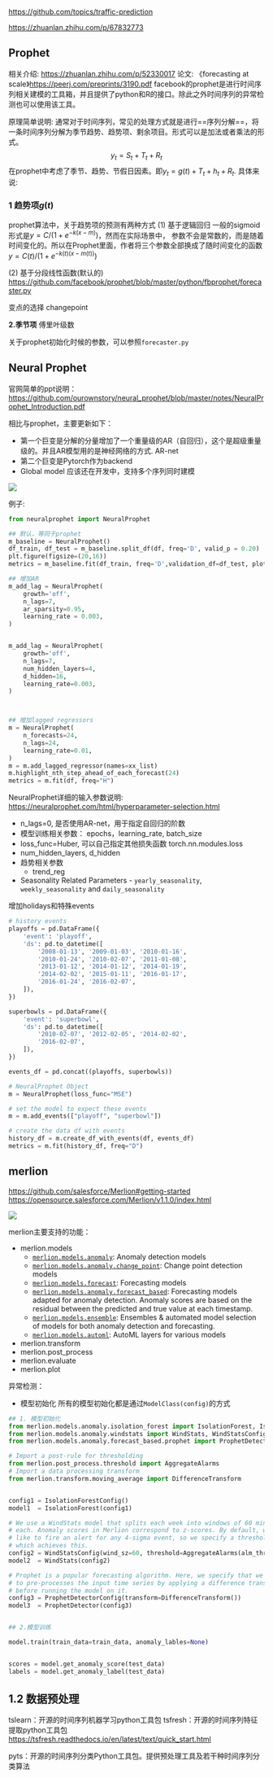 

https://github.com/topics/traffic-prediction


https://zhuanlan.zhihu.com/p/67832773



## Prophet

相关介绍: https://zhuanlan.zhihu.com/p/52330017
论文: 《forecasting at scale》https://peerj.com/preprints/3190.pdf
facebook的prophet是进行时间序列相关建模的工具箱，并且提供了python和R的接口。除此之外时间序列的异常检测也可以使用该工具。

原理简单说明:
通常对于时间序列，常见的处理方式就是进行==序列分解==，将一条时间序列分解为季节趋势、趋势项、剩余项目。形式可以是加法或者乘法的形式。
$$y_t = S_t + T_t + R_t$$
在prophet中考虑了季节、趋势、节假日因素。即$y_t = g(t) + T_t + h_t + R_t$. 具体来说:

### 1 趋势项$g(t)$
prophet算法中，关于趋势项的预测有两种方式
(1) 基于逻辑回归
一般的sigmoid形式是$y=C/(1+e^{-k(x-m)})$，然而在实际场景中， 参数不会是常数的，而是随着时间变化的。所以在Prophet里面，作者将三个参数全部换成了随时间变化的函数$y=C(t)/(1+e^{-k(t)(x-m(t))})$

(2) 基于分段线性函数(默认的)
https://github.com/facebook/prophet/blob/master/python/fbprophet/forecaster.py

变点的选择 changepoint

**2.季节项**
傅里叶级数

关于prophet初始化时候的参数，可以参照`forecaster.py`



## Neural Prophet
官网简单的ppt说明：https://github.com/ourownstory/neural_prophet/blob/master/notes/NeuralProphet_Introduction.pdf

相比与prophet，主要更新如下：
-  第一个巨变是分解的分量增加了一个重量级的AR（自回归），这个是超级重量级的。并且AR模型用的是神经网络的方式. AR-net
- 第二个巨变是Pytorch作为backend
-  Global model 应该还在开发中，支持多个序列同时建模


![](../../../Draft/media/Pasted%20image%2020220301140318.png)


例子:

```python
from neuralprophet import NeuralProphet

## 默认，等同于prophet
m_baseline = NeuralProphet()
df_train, df_test = m_baseline.split_df(df, freq='D', valid_p = 0.20)
plt.figure(figsize=(20,16))
metrics = m_baseline.fit(df_train, freq='D',validation_df=df_test, plot_live_loss=True)

## 增加AR
m_add_lag = NeuralProphet(
    growth='off',
    n_lags=7,
    ar_sparsity=0.95,
    learning_rate = 0.003,
)


m_add_lag = NeuralProphet(
    growth='off',
    n_lags=7,
    num_hidden_layers=4,
    d_hidden=16,
    learning_rate=0.003,
)



## 增加lagged regressors
m = NeuralProphet(
    n_forecasts=24,
    n_lags=24,
    learning_rate=0.01,
)
m = m.add_lagged_regressor(names=xx_list)
m.highlight_nth_step_ahead_of_each_forecast(24)
metrics = m.fit(df, freq="H")


```



NeuralProphet详细的输入参数说明:
https://neuralprophet.com/html/hyperparameter-selection.html
- n_lags=0, 是否使用AR-net，用于指定自回归的阶数
- 模型训练相关参数： epochs，learning_rate, batch_size
- loss_func=Huber, 可以自己指定其他损失函数 torch.nn.modules.loss
- num_hidden_layers, d_hidden
- 趋势相关参数
	- trend_reg
- Seasonality Related Parameters
		- `yearly_seasonality`, `weekly_seasonality` and `daily_seasonality`



增加holidays和特殊events
```python
# history events
playoffs = pd.DataFrame({
    'event': 'playoff',
    'ds': pd.to_datetime([
        '2008-01-13', '2009-01-03', '2010-01-16',
        '2010-01-24', '2010-02-07', '2011-01-08',
        '2013-01-12', '2014-01-12', '2014-01-19',
        '2014-02-02', '2015-01-11', '2016-01-17',
        '2016-01-24', '2016-02-07',
    ]),
})

superbowls = pd.DataFrame({
    'event': 'superbowl',
    'ds': pd.to_datetime([
        '2010-02-07', '2012-02-05', '2014-02-02',
        '2016-02-07',
    ]),
})

events_df = pd.concat((playoffs, superbowls))

# NeuralProphet Object
m = NeuralProphet(loss_func="MSE")

# set the model to expect these events
m = m.add_events(["playoff", "superbowl"])

# create the data df with events
history_df = m.create_df_with_events(df, events_df)
metrics = m.fit(history_df, freq="D")


```




## merlion

https://github.com/salesforce/Merlion#getting-started
https://opensource.salesforce.com/Merlion/v1.1.0/index.html


![](../../../Draft/media/Pasted%20image%2020220301141438.png)

merlion主要支持的功能：

- merlion.models
	- [`merlion.models.anomaly`](https://opensource.salesforce.com/Merlion/v1.1.0/merlion.models.anomaly.html#module-merlion.models.anomaly "merlion.models.anomaly"): Anomaly detection models
	-   [`merlion.models.anomaly.change_point`](https://opensource.salesforce.com/Merlion/v1.1.0/merlion.models.anomaly.change_point.html#module-merlion.models.anomaly.change_point "merlion.models.anomaly.change_point"): Change point detection models
	-   [`merlion.models.forecast`](https://opensource.salesforce.com/Merlion/v1.1.0/merlion.models.forecast.html#module-merlion.models.forecast "merlion.models.forecast"): Forecasting models
	-   [`merlion.models.anomaly.forecast_based`](https://opensource.salesforce.com/Merlion/v1.1.0/merlion.models.anomaly.forecast_based.html#module-merlion.models.anomaly.forecast_based "merlion.models.anomaly.forecast_based"): Forecasting models adapted for anomaly detection. Anomaly scores are based on the residual between the predicted and true value at each timestamp.
	-   [`merlion.models.ensemble`](https://opensource.salesforce.com/Merlion/v1.1.0/merlion.models.ensemble.html#module-merlion.models.ensemble "merlion.models.ensemble"): Ensembles & automated model selection of models for both anomaly detection and forecasting.
	-   [`merlion.models.automl`](https://opensource.salesforce.com/Merlion/v1.1.0/merlion.models.automl.html#module-merlion.models.automl "merlion.models.automl"): AutoML layers for various models
- merlion.transform
- merlion.post_process
- merlion.evaluate
- merlion.plot




异常检测：

- 模型初始化
所有的模型初始化都是通过`ModelClass(config)`的方式

```python
## 1. 模型初始化
from merlion.models.anomaly.isolation_forest import IsolationForest, IsolationForestConfig
from merlion.models.anomaly.windstats import WindStats, WindStatsConfig
from merlion.models.anomaly.forecast_based.prophet import ProphetDetector, ProphetDetectorConfig

# Import a post-rule for thresholding
from merlion.post_process.threshold import AggregateAlarms
# Import a data processing transform
from merlion.transform.moving_average import DifferenceTransform


config1 = IsolationForestConfig()
model1  = IsolationForest(config1)

# We use a WindStats model that splits each week into windows of 60 minutes
# each. Anomaly scores in Merlion correspond to z-scores. By default, we would
# like to fire an alert for any 4-sigma event, so we specify a threshold rule
# which achieves this.
config2 = WindStatsConfig(wind_sz=60, threshold=AggregateAlarms(alm_threshold=4))
model2  = WindStats(config2)

# Prophet is a popular forecasting algorithm. Here, we specify that we would like
# to pre-processes the input time series by applying a difference transform,
# before running the model on it.
config3 = ProphetDetectorConfig(transform=DifferenceTransform())
model3  = ProphetDetector(config3)



```

```python
## 2.模型训练

model.train(train_data=train_data, anomaly_lables=None)


scores = model.get_anomaly_score(test_data)
labels = model.get_anomaly_label(test_data)

```



## 1.2 数据预处理
tslearn：开源的时间序列机器学习python工具包
tsfresh：开源的时间序列特征提取python工具包
https://tsfresh.readthedocs.io/en/latest/text/quick_start.html


pyts：开源的时间序列分类Python工具包。提供预处理工具及若干种时间序列分类算法

